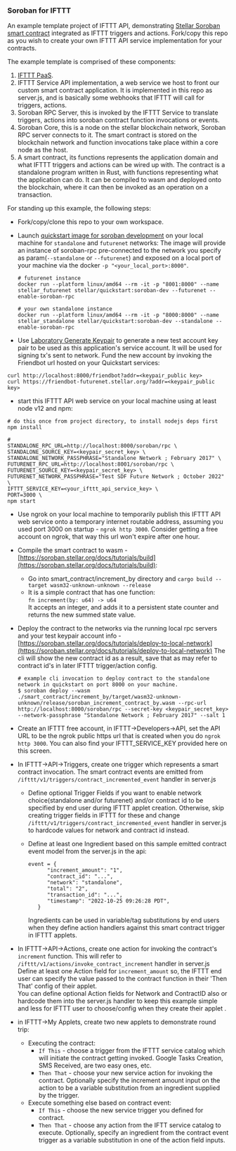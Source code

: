 ### Soroban for IFTTT

An example template project of IFTTT API, demonstrating [Stellar Soroban smart contract](https://soroban.stellar.org/docs) integrated as IFTTT triggers and actions. Fork/copy this repo as you wish to create your own IFTTT API service implementation for your contracts.

The example template is comprised of these components:

1. [IFTTT PaaS](https://ifttt.com).
2. IFTTT Service API implementation, a web service we host to front our custom smart contract application. 
   It is implemented in this repo as server.js, and is basically some webhooks that IFTTT will call for triggers, actions.
3. Soroban RPC Server, this is invoked by the IFTTT Service to translate triggers, actions into soroban contract function invocations or events.
4. Soroban Core, this is a node on the stellar blockchain network, Soroban RPC server connects to it.
   The smart contract is stored on the blockchain network and function invocations take place within a core node as the host.
5. A smart contract, its functions represents the application domain and what IFTTT triggers and actions can be wired up with.
   The contract is a standalone program written in Rust, with functions representing what the application can do. 
   It can be compiled to wasm and deployed onto the blockchain, where it can then be invoked as an operation on a transaction.  

For standing up this example, the following steps:

* Fork/copy/clone this repo to your own workspace.

* Launch [quickstart image for soroban development](https://github.com/stellar/quickstart#soroban-development) on your local machine for `standalone` and `futurenet` networks:
   The image will provide an instance of soroban-rpc pre-connected to the network you specify as param(`--standalone` or `--futurenet`) and exposed on a local port of your machine via the docker `-p "<your_local_port>:8000"`.
   ```
   # futurenet instance
   docker run --platform linux/amd64 --rm -it -p "8001:8000" --name stellar_futurenet stellar/quickstart:soroban-dev --futurenet --enable-soroban-rpc 

   # your own standalone instance
   docker run --platform linux/amd64 --rm -it -p "8000:8000" --name stellar_standalone stellar/quickstart:soroban-dev --standalone --enable-soroban-rpc 
   ```

* Use [Laboratory Generate Keypair](https://laboratory.stellar.org/#account-creator?) to generate a new test account key pair to be used as 
this application's service account. It will be used for signing tx's sent to network. Fund the new account by invoking the Friendbot url hosted on your Quickstart services:  
```
curl http://localhost:8000/friendbot?addr=<keypair_public key>
curl https://friendbot-futurenet.stellar.org/?addr=<keypair_public key>
```

* start this IFTTT API web service on your local machine using at least node v12 and npm:
```
# do this once from project directory, to install nodejs deps first
npm install

#
STANDALONE_RPC_URL=http://localhost:8000/soroban/rpc \
STANDALONE_SOURCE_KEY=<keypair_secret_key> \
STANDALONE_NETWORK_PASSPHRASE="Standalone Network ; February 2017" \
FUTURENET_RPC_URL=http://localhost:8001/soroban/rpc \
FUTURENET_SOURCE_KEY=<keypair_secret_key> \
FUTURENET_NETWORK_PASSPHRASE="Test SDF Future Network ; October 2022" \
IFTTT_SERVICE_KEY=<your_ifttt_api_service_key> \
PORT=3000 \
npm start

```

* Use ngrok on your local machine to temporarily publish this IFTTT API web service onto a temporary internet routable address, assuming you used port 3000 on startup - `ngrok http 3000`. Consider getting a free account on ngrok, that way this url won't expire after one hour. 


* Compile the smart contract to wasm - [https://soroban.stellar.org/docs/tutorials/build](https://soroban.stellar.org/docs/tutorials/build):
  * Go into smart_contract/increment_by directory and `cargo build --target wasm32-unknown-unknown --release`  
  * It is a simple contract that has one function:  
    `fn increment(by: u64) -> u64 `  
    It accepts an integer, and adds it to a persistent state counter and returns the new summed state value.
    
* Deploy the contract to the networks via the running local rpc servers and your test keypair account info - [https://soroban.stellar.org/docs/tutorials/deploy-to-local-network](https://soroban.stellar.org/docs/tutorials/deploy-to-local-network)
   The cli will show the new contract id as a result, save that as may refer to contract id's in later IFTTT trigger/action config.
   ```
   # example cli invocation to deploy contract to the standalone network in quickstart on port 8000 on your machine.
   $ soroban deploy --wasm ./smart_contract/increment_by/target/wasm32-unknown-unknown/release/soroban_increment_contract_by.wasm --rpc-url http://localhost:8000/soroban/rpc --secret-key <keypair_secret_key> --network-passphrase "Standalone Network ; February 2017" --salt 1
   ```

* Create an IFTTT free account, in IFTTT->Developers->API, set the API URL to be the ngrok public https url that is created when you do `ngrok http 3000`. You can also find your IFTTT_SERVICE_KEY provided here on this screen.
   
* In IFTTT->API->Triggers, create one trigger which represents a smart contract invocation. The smart contract events are emitted from `/ifttt/v1/triggers/contract_incremented_event` handler in server.js
  
  * Define optional Trigger Fields if you want to enable network choice(standalone and/or futurenet) and/or contract id to be specified by end user during IFTTT applet creation. 
    Otherwise, skip creating trigger fields in IFTTT for these and change `/ifttt/v1/triggers/contract_incremented_event` handler in server.js to hardcode values for network and contract id instead.
  
  * Define at least one Ingredient based on this sample emitted contract event model from the server.js in the api:

    ```
    event = {
          "increment_amount": "1",
          "contract_id": "...", 
          "network": "standalone", 
          "total": "2",
          "transaction_id": "...",
          "timestamp": "2022-10-25 09:26:28 PDT",
       }
    ```
    Ingredients can be used in variable/tag substitutions by end users when they define action handlers against this smart contract trigger in IFTTT applets.
   
   
* In IFTTT->API->Actions, create one action for invoking the contract's `increment` function. 
  This will refer to `/ifttt/v1/actions/invoke_contract_increment` handler in server.js
  Define at least one Action field for `increment_amount` so, the IFTTT end user can specify the value passed to the contract function in their 'Then That' config of their applet.  
  You can define optional Action fields for Network and ContractID also or hardcode them into the server.js handler to keep this example simple and less for IFTTT user to choose/config when they create their applet . 
  
  
* in IFTTT->My Applets, create two new applets to demonstrate round trip:
  * Executing the contract:
    * `If This` - choose a trigger from the IFTTT service catalog which will initiate the contract getting invoked. 
      Google Tasks Creation, SMS Received, are two easy ones, etc.
    * `Then That` - choose your new service action for invoking the contract. 
      Optionally specify the increment amount input on the action to be a variable substitution from an ingredient supplied by the trigger.
  * Execute something else based on contract event:
    * `If This` - choose the new service trigger you defined for contract.
    * `Then That` - choose any action from the IFTT service catalog to execute.
      Optionally, specify an ingredient from the contract event trigger as a variable substitution in one of the action field inputs.
      
    
    
  






